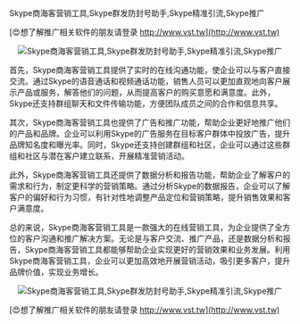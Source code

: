 Skype商海客营销工具,Skype群发防封号助手,Skype精准引流,Skype推广

[😍想了解推广相关软件的朋友请登录 http://www.vst.tw](http://www.vst.tw)

 <center><img src="https://vst.tw/MP4/tuiguang/png/2.png" alt="Skype商海客营销工具,Skype群发防封号助手,Skype精准引流,Skype推广"></center>

首先，Skype商海客营销工具提供了实时的在线沟通功能，使企业可以与客户直接交流。通过Skype的语音通话和视频通话功能，销售人员可以更加直观地向客户展示产品或服务，解答他们的问题，从而提高客户的购买意愿和满意度。此外，Skype还支持群组聊天和文件传输功能，方便团队成员之间的合作和信息共享。

其次，Skype商海客营销工具也提供了广告和推广功能，帮助企业更好地推广他们的产品和品牌。企业可以利用Skype的广告服务在目标客户群体中投放广告，提升品牌知名度和曝光率。同时，Skype还支持创建群组和社区，企业可以通过这些群组和社区与潜在客户建立联系，开展精准营销活动。

此外，Skype商海客营销工具还提供了数据分析和报告功能，帮助企业了解客户的需求和行为，制定更科学的营销策略。通过分析Skype的数据报告，企业可以了解客户的偏好和行为习惯，有针对性地调整产品定位和营销策略，提升销售效果和客户满意度。

总的来说，Skype商海客营销工具是一款强大的在线营销工具，为企业提供了全方位的客户沟通和推广解决方案。无论是与客户交流、推广产品，还是数据分析和报告，Skype商海客营销工具都能够帮助企业实现更好的营销效果和业务发展。利用Skype商海客营销工具，企业可以更加高效地开展营销活动，吸引更多客户，提升品牌价值，实现业务增长。

 <center><img src="https://vst.tw/MP4/tuiguang/png/5.png" alt="Skype商海客营销工具,Skype群发防封号助手,Skype精准引流,Skype推广"></center>

[😍想了解推广相关软件的朋友请登录 http://www.vst.tw](http://www.vst.tw)



